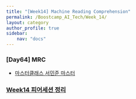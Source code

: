 ```yaml
---
title: "[Week14] Machine Reading Comprehension"
permalink: /Boostcamp_AI_Tech/Week_14/
layout: category
author_profile: true
sidebar:
    nav: "docs"
---
```


### [Day64] MRC

- [마스터클래스 서민준 마스터]({{site.url}}/https://raki-1203.github.io/boostcamp_ai_tech/week_14/day_64/MasterClass-SeoMinJoon-Master/)

### [Week14 피어세션 정리](https://github.com/sangmandu/SangSangPlus/tree/main/Meet-up%20log/Week6)





